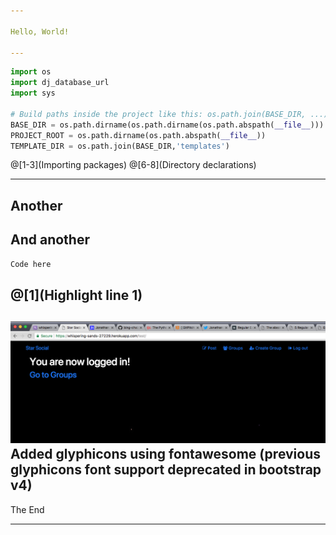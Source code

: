 ```yaml
---

Hello, World!

---
```

```python
import os
import dj_database_url
import sys

# Build paths inside the project like this: os.path.join(BASE_DIR, ...)
BASE_DIR = os.path.dirname(os.path.dirname(os.path.abspath(__file__)))
PROJECT_ROOT = os.path.dirname(os.path.abspath(__file__))
TEMPLATE_DIR = os.path.join(BASE_DIR,'templates')
```
@[1-3](Importing packages)
@[6-8](Directory declarations)

---
Another
---
And another
---
```python
Code here
```
@[1](Highlight line 1)
---
![addingglyphicons](gitpitch_assets/with_glyphicons.PNG)
Added glyphicons using fontawesome (previous glyphicons font support deprecated in bootstrap v4)
---

The End

---
